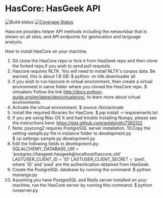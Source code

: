 HasCore: HasGeek API
====================

![Build status](https://secure.travis-ci.org/hasgeek/hascore.png)
[![Coverage Status](https://coveralls.io/repos/hasgeek/hascore/badge.png?branch=master)](https://coveralls.io/r/hasgeek/hascore?branch=master)

Hascore provides helper API methods including the networkbar that is shown
on all sites, and API endpoints for geolocation and language analysis.

How to install HasCore on your machine.

1. Git clone the HasCore repo or fork it from HasGeek repo and then clone the forked repo,if you wish to send pull requests.
2. Hascore requires NLTK. You will need to install NLTK's corpus data. Be warned, this is about 1.8 GB:
   $ python -m nltk.downloader all
3. If you wish to run hascore in virtual environment, then create a virtual environment in same folder where you cloned the HasCore repo.
   $ virtualenv <name of your virtual environment>
   Follow the link http://docs.python-guide.org/en/latest/dev/virtualenvs/, to learn more about virtual environments.
5. Activate the virtual environment.
   $ source <name of the virtual environment>/bin/activate
6. Install the required libraries for HasCore.
   $ pip install -r requirements.txt
7. If you are using Mac OS X and had trouble installing Numpy, please see the instructions here: https://gist.github.com/goldsmith/7262122
8. Note: psycong2 requires PostgreSQL server installation.
10.Copy the setting-sample.py file in instance folder to development.py  
   $ cp settings-sample.py development.py
11. Edit the following fields in development.py:
    SQLALCHEMY_DATABASE_URI = 'postgres://hasgeek:hasgeek@localhost/hascore_old'
    LASTUSER_CLIENT_ID = 'ID'
    LASTUSER_CLIENT_SECRET = 'pwd', where 'ID' and 'pwd' are the authentication obtained from HasGeek.
12. Create the PostgreSQL database by running the command:
   $ python manange.py
13. Assuming you have PostgreSQL and Redis server installed on your machine, run the HasCore server by running this command:
   $ python runserver.py


